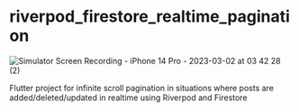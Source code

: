 # riverpod_firestore_realtime_pagination

![Simulator Screen Recording - iPhone 14 Pro - 2023-03-02 at 03 42 28 (2)](https://user-images.githubusercontent.com/83802425/222240007-ff77659b-818f-4843-b7c9-8cda9e33f5f0.gif)

Flutter project for infinite scroll pagination in situations where posts are added/deleted/updated in realtime using Riverpod and Firestore
